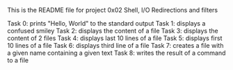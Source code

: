 This is the README file for project 0x02 Shell, I/O Redirections and filters

Task 0: prints "Hello, World" to the standard output
Task 1: displays a confused smiley
Task 2: displays the content of a file
Task 3: displays the content of 2 files
Task 4: displays last 10 lines of a file
Task 5: displays first 10 lines of a file
Task 6: displays third line of a file
Task 7: creates a file with a given name containing a given text
Task 8: writes the result of a command to a file
